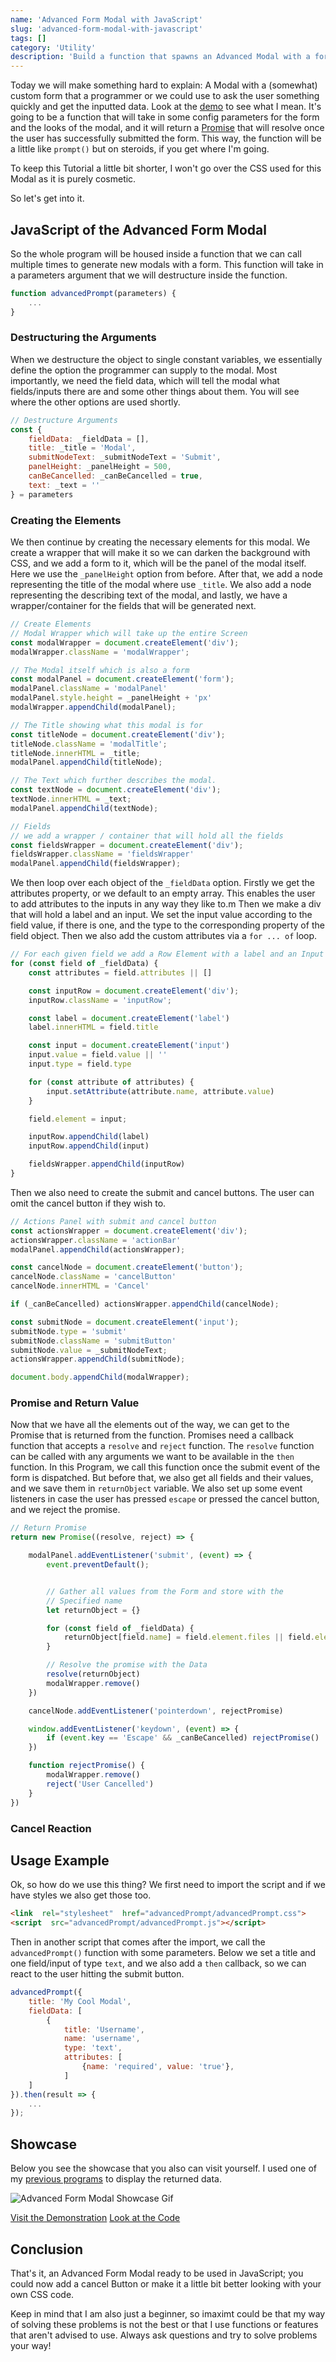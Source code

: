 ```yaml
---
name: 'Advanced Form Modal with JavaScript'
slug: 'advanced-form-modal-with-javascript'
tags: []
category: 'Utility'
description: 'Build a function that spawns an Advanced Modal with a form that will return a promise and the Data in the form.'
---
```


Today we will make something hard to explain: A Modal with a (somewhat) custom form that a programmer or we could use to ask the user something quickly and get the inputted data. Look at the [demo](https://articles.maximmaeder.com/a/advancedModal/) to see what I mean. It's going to be a function that will take in some config parameters for the form and the looks of the modal, and it will return a [Promise](https://developer.mozilla.org/en-US/docs/Web/JavaScript/Reference/Global_Objects/Promise) that will resolve once the user has successfully submitted the form. This way, the function will be a little like `prompt()` but on steroids, if you get where I'm going.

To keep this Tutorial a little bit shorter, I won't go over the CSS used for this Modal as it is purely cosmetic.

So let's get into it.

## JavaScript of the Advanced Form Modal

So the whole program will be housed inside a function that we can call multiple times to generate new modals with a form. This function will take in a parameters argument that we will destructure inside the function.

```js
function advancedPrompt(parameters) {
	...
}
```

### Destructuring the Arguments

When we destructure the object to single constant variables, we essentially define the option the programmer can supply to the modal. Most importantly, we need the field data, which will tell the modal what fields/inputs there are and some other things about them. You will see where the other options are used shortly.

```js
// Destructure Arguments
const {
    fieldData: _fieldData = [],
    title: _title = 'Modal',
    submitNodeText: _submitNodeText = 'Submit',
    panelHeight: _panelHeight = 500,
    canBeCancelled: _canBeCancelled = true,
    text: _text = ''
} = parameters
```

### Creating the Elements

We then continue by creating the necessary elements for this modal. We create a wrapper that will make it so we can darken the background with CSS, and we add a form to it, which will be the panel of the modal itself. Here we use the `_panelHeight` option from before. After that, we add a node representing the title of the modal where use `_title`. We also add a node representing the describing text of the modal, and lastly, we have a wrapper/container for the fields that will be generated next.

```js
// Create Elements
// Modal Wrapper which will take up the entire Screen
const modalWrapper = document.createElement('div');
modalWrapper.className = 'modalWrapper';

// The Modal itself which is also a form
const modalPanel = document.createElement('form');
modalPanel.className = 'modalPanel'
modalPanel.style.height = _panelHeight + 'px'
modalWrapper.appendChild(modalPanel);

// The Title showing what this modal is for
const titleNode = document.createElement('div');
titleNode.className = 'modalTitle';
titleNode.innerHTML = _title;
modalPanel.appendChild(titleNode);

// The Text which further describes the modal.
const textNode = document.createElement('div');
textNode.innerHTML = _text;
modalPanel.appendChild(textNode);

// Fields
// we add a wrapper / container that will hold all the fields
const fieldsWrapper = document.createElement('div');
fieldsWrapper.className = 'fieldsWrapper'
modalPanel.appendChild(fieldsWrapper);
```

We then loop over each object of the `_fieldData` option. Firstly we get the attributes property, or we default to an empty array. This enables the user to add attributes to the inputs in any way they like to.m Then we make a div that will hold a label and an input. We set the input value according to the field value, if there is one, and the type to the corresponding property of the field object. Then we also add the custom attributes via a `for ... of` loop.

```js
// For each given field we add a Row Element with a label and an Input
for (const field of _fieldData) {
    const attributes = field.attributes || []

    const inputRow = document.createElement('div');
    inputRow.className = 'inputRow';

    const label = document.createElement('label')
    label.innerHTML = field.title

    const input = document.createElement('input')
    input.value = field.value || ''
    input.type = field.type

    for (const attribute of attributes) {
        input.setAttribute(attribute.name, attribute.value)
    }

    field.element = input;

    inputRow.appendChild(label)
    inputRow.appendChild(input)

    fieldsWrapper.appendChild(inputRow)
}
```

Then we also need to create the submit and cancel buttons. The user can omit the cancel button if they wish to.

```js
// Actions Panel with submit and cancel button
const actionsWrapper = document.createElement('div');
actionsWrapper.className = 'actionBar'
modalPanel.appendChild(actionsWrapper);

const cancelNode = document.createElement('button');
cancelNode.className = 'cancelButton'
cancelNode.innerHTML = 'Cancel'

if (_canBeCancelled) actionsWrapper.appendChild(cancelNode);

const submitNode = document.createElement('input');
submitNode.type = 'submit'
submitNode.className = 'submitButton'
submitNode.value = _submitNodeText;
actionsWrapper.appendChild(submitNode);

document.body.appendChild(modalWrapper);
```

### Promise and Return Value

Now that we have all the elements out of the way, we can get to the Promise that is returned from the function. Promises need a callback function that accepts a `resolve` and `reject` function. The `resolve` function can be called with any arguments we want to be available in the `then` function. In this Program, we call this function once the submit event of the form is dispatched. But before that, we also get all fields and their values, and we save them in `returnObject` variable. We also set up some event listeners in case the user has pressed `escape` or pressed the cancel button, and we reject the promise.

```js
// Return Promise
return new Promise((resolve, reject) => {

    modalPanel.addEventListener('submit', (event) => {
        event.preventDefault();


        // Gather all values from the Form and store with the 
        // Specified name
        let returnObject = {}

        for (const field of _fieldData) {
            returnObject[field.name] = field.element.files || field.element.value || field.element.checked
        }

        // Resolve the promise with the Data
        resolve(returnObject)
        modalWrapper.remove()
    })

    cancelNode.addEventListener('pointerdown', rejectPromise)

    window.addEventListener('keydown', (event) => {
        if (event.key == 'Escape' && _canBeCancelled) rejectPromise()
    })

    function rejectPromise() {
        modalWrapper.remove()
        reject('User Cancelled')
    }
})
```

### Cancel Reaction

## Usage Example

Ok, so how do we use this thing? We first need to import the script and if we have styles we also get those too.

```html
<link  rel="stylesheet"  href="advancedPrompt/advancedPrompt.css">
<script  src="advancedPrompt/advancedPrompt.js"></script>
```

Then in another script that comes after the import, we call the `advancedPrompt()` function with some parameters. Below we set a title and one field/input of type `text`, and we also add a `then` callback, so we can react to the user hitting the submit button.

```js
advancedPrompt({
    title: 'My Cool Modal',
    fieldData: [
        {
            title: 'Username',
            name: 'username',
            type: 'text',
            attributes: [
                {name: 'required', value: 'true'},
            ]
    ]
}).then(result => {
    ...
});
```

## Showcase

Below you see the showcase that you also can visit yourself. I used one of my [previous programs](https://maximmaeder.com/display-json-with-html-css-and-javascript/) to display the returned data.

![Advanced Form Modal Showcase Gif](https://maximmaeder.com/wp-content/uploads/2022/12/modal.gif)

[Visit the Demonstration](https://articles.maximmaeder.com/a/advancedModal/)
[Look at the Code](https://github.com/Maximinodotpy/articles/tree/main/article%2026%20-%20Advanced%20Form%20Modal%20with%20JavaScript%20and%20SCSS)

## Conclusion

That's it, an Advanced Form Modal ready to be used in JavaScript; you could now add a cancel Button or make it a little bit better looking with your own CSS code.

Keep in mind that I am also just a beginner, so imaximt could be that my way of solving these problems is not the best or that I use functions or features that aren't advised to use. Always ask questions and try to solve problems your way!